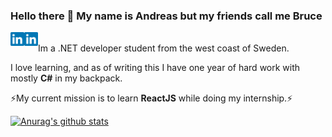 ### Hello there 👋 My name is Andreas but my friends call me Bruce

<a href="www.linkedin.com/in/andreas-brochs-367653153/"> 
  <img align="left" alt="Andreas Brochs LinkedIn" width="22px" src="https://github.com/AndreasBrochs/AndreasBrochs/blob/abc7b904a4f7189f0e422ed73617852346dad9ea/assets/linkedin.svg"/>
</a>


<a href="https://www.linkedin.com/in/andreas-brochs-367653153/">
  <img align="left" alt="Andreas LinkedIN" width="22px" src="https://github.com/AndreasBrochs/AndreasBrochs/blob/abc7b904a4f7189f0e422ed73617852346dad9ea/assets/linkedin.svg" />
</a>


<br/>
Im a .NET developer student from the west coast of Sweden. 

I love learning, and as of writing this I have one year of hard work with mostly **C#** in my backpack.

⚡My current mission is to learn **ReactJS** while doing my internship.⚡

[![Anurag's github stats](https://github-readme-stats.vercel.app/api?theme=react&username=andreasbrochs)](https://github.com/anuraghazra/github-readme-stats)



<!--
**AndreasBrochs/AndreasBrochs** is a ✨ _special_ ✨ repository because its `README.md` (this file) appears on your GitHub profile.

Here are some ideas to get you started:

- 🔭 I’m currently working on ...
- 🌱 I’m currently learning ...
- 👯 I’m looking to collaborate on ...
- 🤔 I’m looking for help with ...
- 💬 Ask me about ...
- 📫 How to reach me: ...
- 😄 Pronouns: ...
- ⚡ Fun fact: ...
-->
